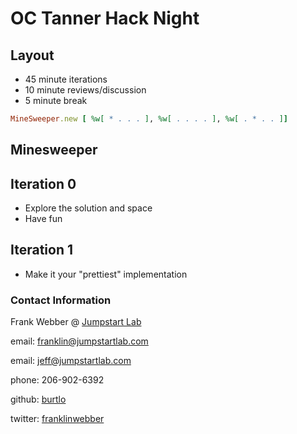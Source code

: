 # OC Tanner Hack Night

## Layout

* 45 minute iterations
* 10 minute reviews/discussion
* 5 minute break

```ruby
MineSweeper.new [ %w[ * . . . ], %w[ . . . . ], %w[ . * . . ]]
```

## Minesweeper

## Iteration 0

* Explore the solution and space
* Have fun

## Iteration 1

* Make it your "prettiest" implementation



### Contact Information

Frank Webber @ [Jumpstart Lab](http://jumpstartlab.com)

email: franklin@jumpstartlab.com

email: jeff@jumpstartlab.com

phone: 206-902-6392

github: [burtlo](https://github.com/burtlo)

twitter: [franklinwebber](http://twitter.com/franklinwebber)
